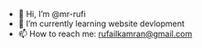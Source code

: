 - 👋 Hi, I’m @mr-rufi
- 🌱 I’m currently learning website devlopment
- 📫 How to reach me: rufailkamran@gmail.com
